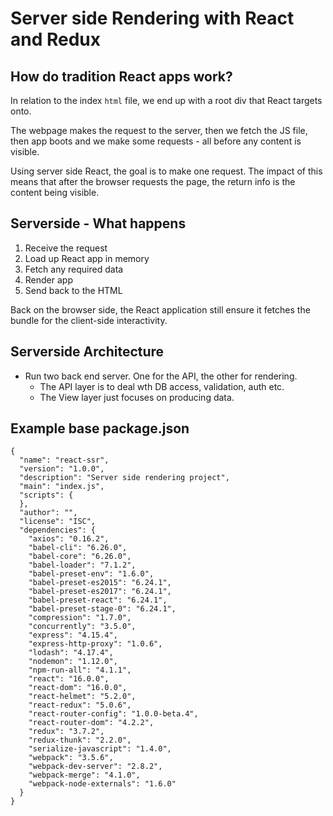 # Server side Rendering with React and Redux

## How do tradition React apps work?

In relation to the index `html` file, we end up with a root div that React targets onto.

The webpage makes the request to the server, then we fetch the JS file, then app boots and we make some requests - all before any content is visible.

Using server side React, the goal is to make one request. The impact of this means that after the browser requests the page, the return info is the content being visible.

## Serverside - What happens

1. Receive the request
2. Load up React app in memory
3. Fetch any required data
4. Render app
5. Send back to the HTML

Back on the browser side, the React application still ensure it fetches the bundle for the client-side interactivity.

## Serverside Architecture

- Run two back end server. One for the API, the other for rendering.
	- The API layer is to deal wth DB access, validation, auth etc.
	- The View layer just focuses on producing data.

## Example base package.json

```
{
  "name": "react-ssr",
  "version": "1.0.0",
  "description": "Server side rendering project",
  "main": "index.js",
  "scripts": {
  },
  "author": "",
  "license": "ISC",
  "dependencies": {
    "axios": "0.16.2",
    "babel-cli": "6.26.0",
    "babel-core": "6.26.0",
    "babel-loader": "7.1.2",
    "babel-preset-env": "1.6.0",
    "babel-preset-es2015": "6.24.1",
    "babel-preset-es2017": "6.24.1",
    "babel-preset-react": "6.24.1",
    "babel-preset-stage-0": "6.24.1",
    "compression": "1.7.0",
    "concurrently": "3.5.0",
    "express": "4.15.4",
    "express-http-proxy": "1.0.6",
    "lodash": "4.17.4",
    "nodemon": "1.12.0",
    "npm-run-all": "4.1.1",
    "react": "16.0.0",
    "react-dom": "16.0.0",
    "react-helmet": "5.2.0",
    "react-redux": "5.0.6",
    "react-router-config": "1.0.0-beta.4",
    "react-router-dom": "4.2.2",
    "redux": "3.7.2",
    "redux-thunk": "2.2.0",
    "serialize-javascript": "1.4.0",
    "webpack": "3.5.6",
    "webpack-dev-server": "2.8.2",
    "webpack-merge": "4.1.0",
    "webpack-node-externals": "1.6.0"
  }
}

```
